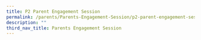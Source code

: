 ```yaml
---
title: P2 Parent Engagement Session
permalink: /parents/Parents-Engagement-Session/p2-parent-engagement-session/
description: ""
third_nav_title: Parents Engagement Session
---
```


